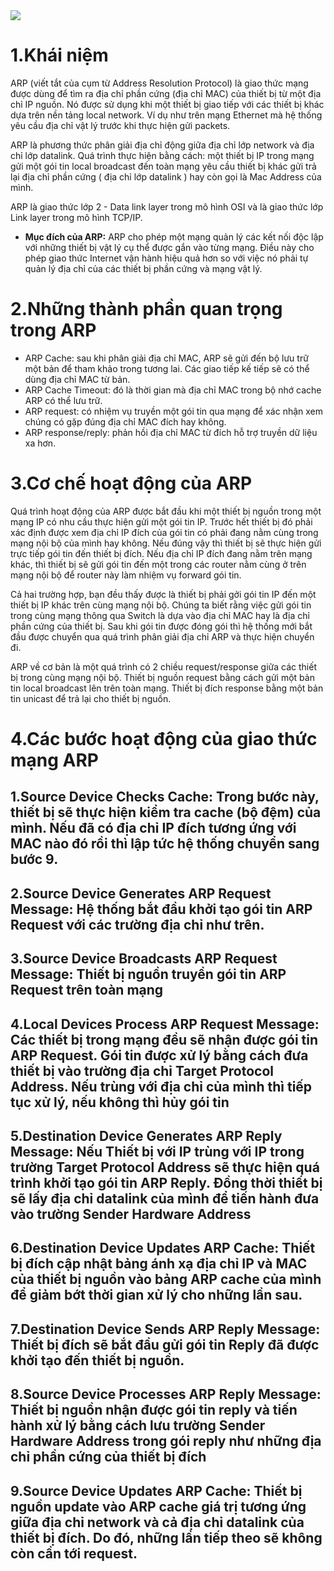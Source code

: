<img src="https://www.totolink.vn/public/uploads/img_post/arp-la-gi-muc-dich-va-cach-thuc-hoat-dong-cua-arp-1.jpg">

# 1.Khái niệm
ARP (viết tắt của cụm từ Address Resolution Protocol) là giao thức mạng được dùng để tìm ra địa chỉ phần cứng (địa chỉ MAC) của thiết bị từ một địa chỉ IP nguồn. Nó được sử dụng khi một thiết bị giao tiếp với các thiết bị khác dựa trên nền tảng local network. Ví dụ như trên mạng Ethernet mà hệ thống yêu cầu địa chỉ vật lý trước khi thực hiện gửi packets. 

ARP là phương thức phân giải địa chỉ động giữa địa chỉ lớp network và địa chỉ lớp datalink. Quá trình thực hiện bằng cách: một thiết bị IP trong mạng gửi một gói tin local broadcast đến toàn mạng yêu cầu thiết bị khác gửi trả lại địa chỉ phần cứng ( địa chỉ lớp datalink ) hay còn gọi là Mac Address của mình.
 
ARP là giao thức lớp 2 - Data link layer trong mô hình OSI và là giao thức lớp Link layer trong mô hình TCP/IP.
- **Mục đích của ARP:** ARP cho phép một mạng quản lý các kết nối độc lập với những thiết bị vật lý cụ thể được gắn vào từng mạng. Điều này cho phép giao thức Internet vận hành hiệu quả hơn so với việc nó phải tự quản lý địa chỉ của các thiết bị phần cứng và mạng vật lý.

# 2.Những thành phần quan trọng trong ARP
- ARP Cache: sau khi phân giải địa chỉ MAC, ARP sẽ gửi đến bộ lưu trữ một bản để tham khảo trong tương lai. Các giao tiếp kế tiếp sẽ có thể dùng địa chỉ MAC từ bản.
- ARP Cache Timeout: đó là thời gian mà địa chỉ MAC trong bộ nhớ cache ARP có thể lưu trữ.
- ARP request: có nhiệm vụ truyền một gói tin qua mạng để xác nhận xem chúng có gặp đúng địa chỉ MAC đích hay không.
- ARP response/reply: phản hồi địa chỉ MAC từ đích hỗ trợ truyền dữ liệu xa hơn.
# 3.Cơ chế hoạt động của ARP
Quá trình hoạt động của ARP được bắt đầu khi một thiết bị nguồn trong một mạng IP có nhu cầu thực hiện gửi một gói tin IP. Trước hết thiết bị đó phải xác định được xem địa chỉ IP đích của gói tin có phải đang nằm cùng trong mạng nội bộ của mình hay không. Nếu đúng vậy thì thiết bị sẽ thực hiện gửi trực tiếp gói tin đến thiết bị đích. Nếu địa chỉ IP đích đang  nằm trên mạng khác, thì thiết bị sẽ gửi gói tin đến một trong các router nằm cùng ở trên mạng nội bộ để router này làm nhiệm vụ forward gói tin.

Cả hai trường hợp, bạn đều thấy được là thiết bị phải gởi gói tin IP đến một thiết bị IP khác trên cùng mạng nội bộ. Chúng ta biết rằng việc gửi gói tin trong cùng mạng thông qua Switch là dựa vào địa chỉ MAC hay là địa chỉ phần cứng của thiết bị. Sau khi gói tin được đóng gói thì hệ thống mới bắt đầu được chuyển qua quá trình phân giải địa chỉ ARP và thực hiện chuyển đi.

ARP về cơ bản là một quá trình có 2 chiều request/response giữa các thiết bị trong cùng mạng nội bộ. Thiết bị nguồn request bằng cách gửi một bản tin local broadcast  lên trên toàn mạng. Thiết bị đích response bằng một bản tin unicast để trả lại cho thiết bị nguồn.
# 4.Các bước hoạt động của giao thức mạng ARP 
## 1.Source Device Checks Cache: Trong bước này, thiết bị sẽ  thực hiện kiểm tra cache (bộ đệm) của mình. Nếu đã có địa chỉ IP đích tương ứng với MAC nào đó rồi thì lập tức hệ thống chuyển sang bước 9.

## 2.Source Device Generates ARP Request Message:  Hệ thống bắt đầu khởi tạo gói tin ARP Request với các trường địa chỉ như trên.

## 3.Source Device Broadcasts ARP Request Message: Thiết bị nguồn truyền gói tin ARP Request trên toàn mạng

## 4.Local Devices Process ARP Request Message: Các thiết bị trong mạng đều sẽ nhận được gói tin ARP Request. Gói tin được xử lý bằng cách đưa thiết bị vào trường địa chỉ Target Protocol Address. Nếu trùng với địa chỉ của mình thì tiếp tục xử lý, nếu không thì hủy gói tin

## 5.Destination Device Generates ARP Reply Message: Nếu Thiết bị với IP trùng với IP trong trường Target Protocol Address sẽ thực hiện quá trình khởi tạo gói tin ARP Reply. Đồng thời thiết bị sẽ lấy địa chỉ datalink của mình để tiến hành đưa vào trường Sender Hardware Address

## 6.Destination Device Updates ARP Cache: Thiết bị đích cập nhật bảng ánh xạ địa chỉ IP và MAC của thiết bị nguồn vào bảng ARP cache của mình để giảm bớt thời gian xử lý cho những lần sau.
## 7.Destination Device Sends ARP Reply Message: Thiết bị đích sẽ bắt đầu gửi gói tin Reply đã được khởi tạo đến thiết bị nguồn. 

## 8.Source Device Processes ARP Reply Message: Thiết bị nguồn nhận được gói tin reply và tiến hành xử lý bằng cách lưu trường Sender Hardware Address trong gói reply như những địa chỉ phần cứng của thiết bị đích

## 9.Source Device Updates ARP Cache: Thiết bị nguồn update vào ARP cache giá trị tương ứng giữa địa chỉ network và cả địa chỉ datalink của thiết bị đích. Do đó, những lần tiếp theo sẽ không còn cần tới request.

